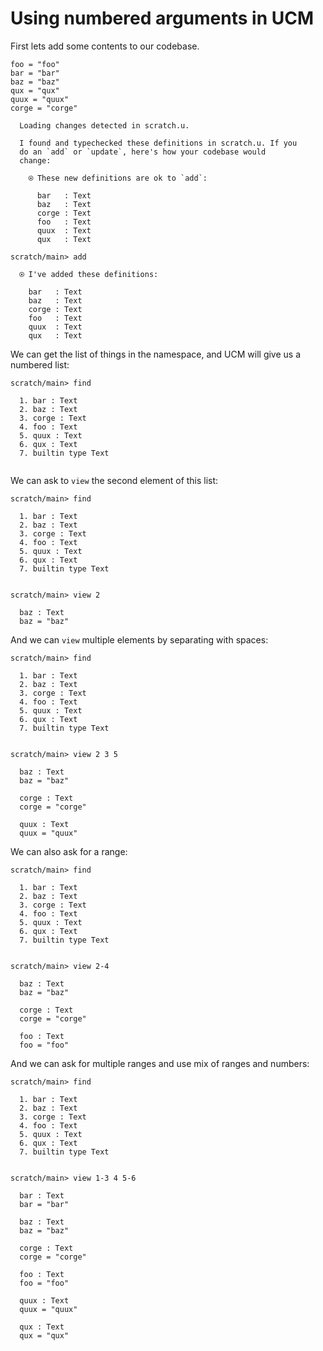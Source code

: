 # Using numbered arguments in UCM

First lets add some contents to our codebase.

``` unison
foo = "foo"
bar = "bar"
baz = "baz"
qux = "qux"
quux = "quux"
corge = "corge"
```

``` ucm
  Loading changes detected in scratch.u.

  I found and typechecked these definitions in scratch.u. If you
  do an `add` or `update`, here's how your codebase would
  change:
  
    ⍟ These new definitions are ok to `add`:
    
      bar   : Text
      baz   : Text
      corge : Text
      foo   : Text
      quux  : Text
      qux   : Text

```

``` ucm
scratch/main> add

  ⍟ I've added these definitions:
  
    bar   : Text
    baz   : Text
    corge : Text
    foo   : Text
    quux  : Text
    qux   : Text

```

We can get the list of things in the namespace, and UCM will give us a numbered
list:

``` ucm
scratch/main> find

  1. bar : Text
  2. baz : Text
  3. corge : Text
  4. foo : Text
  5. quux : Text
  6. qux : Text
  7. builtin type Text
  

```

We can ask to `view` the second element of this list:

``` ucm
scratch/main> find

  1. bar : Text
  2. baz : Text
  3. corge : Text
  4. foo : Text
  5. quux : Text
  6. qux : Text
  7. builtin type Text
  

scratch/main> view 2

  baz : Text
  baz = "baz"

```

And we can `view` multiple elements by separating with spaces:

``` ucm
scratch/main> find

  1. bar : Text
  2. baz : Text
  3. corge : Text
  4. foo : Text
  5. quux : Text
  6. qux : Text
  7. builtin type Text
  

scratch/main> view 2 3 5

  baz : Text
  baz = "baz"
  
  corge : Text
  corge = "corge"
  
  quux : Text
  quux = "quux"

```

We can also ask for a range:

``` ucm
scratch/main> find

  1. bar : Text
  2. baz : Text
  3. corge : Text
  4. foo : Text
  5. quux : Text
  6. qux : Text
  7. builtin type Text
  

scratch/main> view 2-4

  baz : Text
  baz = "baz"
  
  corge : Text
  corge = "corge"
  
  foo : Text
  foo = "foo"

```

And we can ask for multiple ranges and use mix of ranges and numbers:

``` ucm
scratch/main> find

  1. bar : Text
  2. baz : Text
  3. corge : Text
  4. foo : Text
  5. quux : Text
  6. qux : Text
  7. builtin type Text
  

scratch/main> view 1-3 4 5-6

  bar : Text
  bar = "bar"
  
  baz : Text
  baz = "baz"
  
  corge : Text
  corge = "corge"
  
  foo : Text
  foo = "foo"
  
  quux : Text
  quux = "quux"
  
  qux : Text
  qux = "qux"

```
